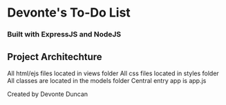 # Devonte's To-Do List 
### Built with ExpressJS and NodeJS

## Project Architechture 

All html/ejs files located in views folder
All css files located in styles folder
All classes are located in the models folder
Central entry app is app.js

Created by Devonte Duncan

